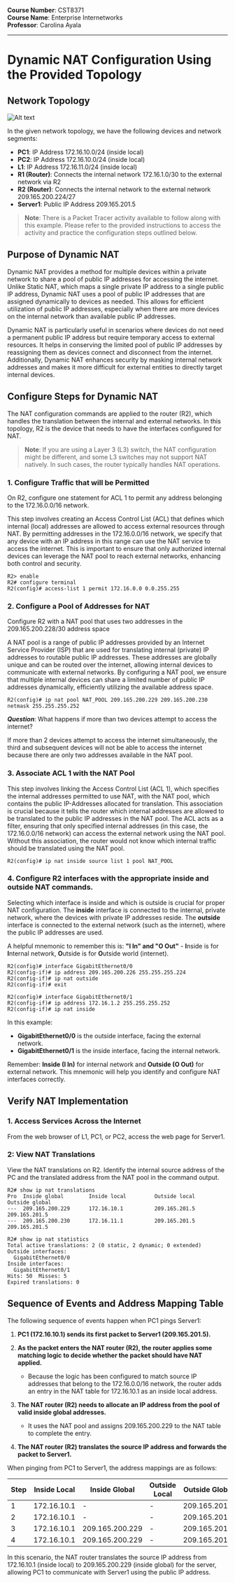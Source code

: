 
**Course Number**: CST8371  
**Course Name**: Enterprise Internetworks  
**Professor**: Carolina Ayala  

---

# Dynamic NAT Configuration Using the Provided Topology

## Network Topology

![Alt text](img/Dynamic_NAT_Example.png "Dynamic NAT Topology")

In the given network topology, we have the following devices and network segments:
- **PC1**: IP Address 172.16.10.0/24 (inside local)
- **PC2**: IP Address 172.16.10.0/24 (inside local)
- **L1**: IP Address 172.16.11.0/24 (inside local)
- **R1 (Router)**: Connects the internal network 172.16.1.0/30 to the external network via R2
- **R2 (Router)**: Connects the internal network to the external network 209.165.200.224/27
- **Server1**: Public IP Address 209.165.201.5

> **Note**: There is a Packet Tracer activity available to follow along with this example. Please refer to the provided instructions to access the activity and practice the configuration steps outlined below.

## Purpose of Dynamic NAT

Dynamic NAT provides a method for multiple devices within a private network to share a pool of public IP addresses for accessing the internet. Unlike Static NAT, which maps a single private IP address to a single public IP address, Dynamic NAT uses a pool of public IP addresses that are assigned dynamically to devices as needed. This allows for efficient utilization of public IP addresses, especially when there are more devices on the internal network than available public IP addresses.

Dynamic NAT is particularly useful in scenarios where devices do not need a permanent public IP address but require temporary access to external resources. It helps in conserving the limited pool of public IP addresses by reassigning them as devices connect and disconnect from the internet. Additionally, Dynamic NAT enhances security by masking internal network addresses and makes it more difficult for external entities to directly target internal devices.

## Configure Steps for Dynamic NAT

The NAT configuration commands are applied to the router (R2), which handles the translation between the internal and external networks. In this topology, R2 is the device that needs to have the interfaces configured for NAT.

> **Note**: If you are using a Layer 3 (L3) switch, the NAT configuration might be different, and some L3 switches may not support NAT natively. In such cases, the router typically handles NAT operations.

### 1. Configure Traffic that will be Permitted
On R2, configure one statement for ACL 1 to permit any address belonging to the 172.16.0.0/16 network.

This step involves creating an Access Control List (ACL) that defines which internal (local) addresses are allowed to access external resources through NAT. By permitting addresses in the 172.16.0.0/16 network, we specify that any device with an IP address in this range can use the NAT service to access the internet. This is important to ensure that only authorized internal devices can leverage the NAT pool to reach external networks, enhancing both control and security.

```plaintext
R2> enable
R2# configure terminal
R2(config)# access-list 1 permit 172.16.0.0 0.0.255.255
```
### 2. Configure a Pool of Addresses for NAT
Configure R2 with a NAT pool that uses two addresses in the 209.165.200.228/30 address space

A NAT pool is a range of public IP addresses provided by an Internet Service Provider (ISP) that are used for translating internal (private) IP addresses to routable public IP addresses. These addresses are globally unique and can be routed over the internet, allowing internal devices to communicate with external networks. By configuring a NAT pool, we ensure that multiple internal devices can share a limited number of public IP addresses dynamically, efficiently utilizing the available address space.

```plaintext
R2(config)# ip nat pool NAT_POOL 209.165.200.229 209.165.200.230 netmask 255.255.255.252
```

***Question***: What happens if more than two devices attempt to access the internet?

If more than 2 devices attempt to access the internet simultaneously, the third and subsequent devices will not be able to access the internet because there are only two addresses available in the NAT pool.

### 3. Associate ACL 1 with the NAT Pool

This step involves linking the Access Control List (ACL 1), which specifies the internal addresses permitted to use NAT, with the NAT pool, which contains the public IP-Addresses allocated for translation. This association is crucial because it tells the router which internal addresses are allowed to be translated to the public IP addresses in the NAT pool. The ACL acts as a filter, ensuring that only specified internal addresses (in this case, the 172.16.0.0/16 network) can access the external network using the NAT pool. Without this association, the router would not know which internal traffic should be translated using the NAT pool.

```plaintext
R2(config)# ip nat inside source list 1 pool NAT_POOL
```

### 4. Configure R2 interfaces with the appropriate inside and outside NAT commands.

Selecting which interface is inside and which is outside is crucial for proper NAT configuration. The **inside** interface is connected to the internal, private network, where the devices with private IP addresses reside. The **outside** interface is connected to the external network (such as the internet), where the public IP addresses are used.

A helpful mnemonic to remember this is: **"I In" and "O Out"** - **I**nside is for **I**nternal network, **O**utside is for **O**utside world (internet).


``` plaintext
R2(config)# interface GigabitEthernet0/0
R2(config-if)# ip address 209.165.200.226 255.255.255.224
R2(config-if)# ip nat outside
R2(config-if)# exit

R2(config)# interface GigabitEthernet0/1
R2(config-if)# ip address 172.16.1.2 255.255.255.252
R2(config-if)# ip nat inside
```

In this example:

- **GigabitEthernet0/0** is the outside interface, facing the external network.
- **GigabitEthernet0/1** is the inside interface, facing the internal network.

Remember: **Inside (I In)** for internal network and **Outside (O Out)** for external network. This mnemonic will help you identify and configure NAT interfaces correctly.

## Verify NAT Implementation
### 1. Access Services Across the Internet
From the web browser of L1, PC1, or PC2, access the web page for Server1.

### 2: View NAT Translations
View the NAT translations on R2. Identify the internal source address of the PC and the translated address from the NAT pool in the command output.

```plaintext
R2# show ip nat translations
Pro  Inside global        Inside local         Outside local      Outside global
---  209.165.200.229      172.16.10.1          209.165.201.5      209.165.201.5
---  209.165.200.230      172.16.11.1          209.165.201.5      209.165.201.5
```


```plaintext
R2# show ip nat statistics
Total active translations: 2 (0 static, 2 dynamic; 0 extended)
Outside interfaces:
  GigabitEthernet0/0
Inside interfaces:
  GigabitEthernet0/1
Hits: 50  Misses: 5
Expired translations: 0
```

## Sequence of Events and Address Mapping Table

The following sequence of events happen when PC1 pings Server1:

1. **PC1 (172.16.10.1) sends its first packet to Server1 (209.165.201.5).**

2. **As the packet enters the NAT router (R2), the router applies some matching logic to decide whether the packet should have NAT applied.**
   - Because the logic has been configured to match source IP addresses that belong to the 172.16.0.0/16 network, the router adds an entry in the NAT table for 172.16.10.1 as an inside local address.

3. **The NAT router (R2) needs to allocate an IP address from the pool of valid inside global addresses.**
   - It uses the NAT pool and assigns 209.165.200.229 to the NAT table to complete the entry.

4. **The NAT router (R2) translates the source IP address and forwards the packet to Server1.**

When pinging from PC1 to Server1, the address mappings are as follows:

| Step | Inside Local | Inside Global   | Outside Local  | Outside Global |
|------|--------------|-----------------|----------------|----------------|
| 1    | 172.16.10.1  | -               | -              | 209.165.201.5  |
| 2    | 172.16.10.1  | -               | -              | 209.165.201.5  |
| 3    | 172.16.10.1  | 209.165.200.229 | -              | 209.165.201.5  |
| 4    | 172.16.10.1  | 209.165.200.229 | -              | 209.165.201.5  |

In this scenario, the NAT router translates the source IP address from 172.16.10.1 (inside local) to 209.165.200.229 (inside global) for the server, allowing PC1 to communicate with Server1 using the public IP address.
